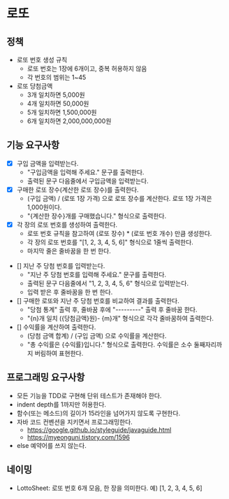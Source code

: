 # 로또
## 정책
- 로또 번호 생성 규칙
  - 로또 번호는 1장에 6개이고, 중복 허용하지 않음
  - 각 번호의 범위는 1~45
- 로또 당첨금액
  - 3개 일치하면 5,000원
  - 4개 일치하면 50,000원
  - 5개 일치하면 1,500,000원
  - 6개 일치하면 2,000,000,000원

## 기능 요구사항
- [x] 구입 금액을 입력받는다.
  - "구입금액을 입력해 주세요." 문구를 출력한다.
  - 출력된 문구 다음줄에서 구입금액을 입력받는다.
- [x] 구매한 로또 장수(계산한 로또 장수)를 출력한다.
  - (구입 금액) / (로또 1장 가격) 으로 로또 장수를 계산한다. 로또 1장 가격은 1,000원이다. 
  - "{계산한 장수}개를 구매했습니다." 형식으로 출력한다.
- [x] 각 장의 로또 번호를 생성하여 출력한다.
  - 로또 번호 규칙을 참고하여 (로또 장수) * (로또 번호 개수) 만큼 생성한다.
  - 각 장의 로또 번호를 "[1, 2, 3, 4, 5, 6]" 형식으로 1줄씩 출력한다.
  - 마지막 줄은 줄바꿈을 한 번 한다.
- [] 지난 주 당첨 번호를 입력받는다.
  - "지난 주 당첨 번호를 입력해 주세요." 문구를 출력한다.
  - 출력된 문구 다음줄에서 "1, 2, 3, 4, 5, 6" 형식으로 입력받는다.
  - 입력 받은 후 줄바꿈을 한 번 한다.
- [] 구매한 로또와 지난 주 당첨 번호를 비교하여 결과를 출력한다.
  - "당첨 통계" 출력 후, 줄바꿈 후에 "---------" 출력 후 줄바꿈 한다.
  - "{n}개 일치 ({당첨금액}원)- {m}개" 형식으로 각각 줄바꿈하여 출력한다.
- [] 수익률을 계산하여 출력한다.
  - (당첨 금액 합계) / (구입 금액) 으로 수익률을 계산한다.
  - "총 수익률은 {수익률}입니다." 형식으로 출력한다. 수익률은 소수 둘째자리까지 버림하여 표현한다.

## 프로그래밍 요구사항
- 모든 기능을 TDD로 구현해 단위 테스트가 존재해야 한다.
- indent depth를 1까지만 허용한다.
- 함수(또는 메소드)의 길이가 15라인을 넘어가지 않도록 구현한다.
- 자바 코드 컨벤션을 지키면서 프로그래밍한다.
  - https://google.github.io/styleguide/javaguide.html
  - https://myeonguni.tistory.com/1596
- else 예약어를 쓰지 않는다.

## 네이밍
- LottoSheet: 로또 번호 6개 모음, 한 장을 의미한다. 예) [1, 2, 3, 4, 5, 6]